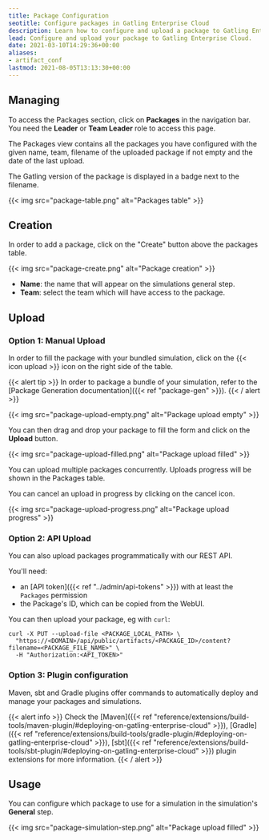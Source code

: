```yaml
---
title: Package Configuration
seotitle: Configure packages in Gatling Enterprise Cloud
description: Learn how to configure and upload a package to Gatling Enterprise Cloud.
lead: Configure and upload your package to Gatling Enterprise Cloud.
date: 2021-03-10T14:29:36+00:00
aliases:
- artifact_conf
lastmod: 2021-08-05T13:13:30+00:00
---
```


## Managing

To access the Packages section, click on **Packages** in the navigation bar. You need the **Leader** or **Team Leader** role to access this page.

The Packages view contains all the packages you have configured with the given name, team, filename of the uploaded package if not empty and the date of the last upload.

The Gatling version of the package is displayed in a badge next to the filename.

{{< img src="package-table.png" alt="Packages table" >}}

## Creation

In order to add a package, click on the "Create" button above the packages table.

{{< img src="package-create.png" alt="Package creation" >}}

- **Name**: the name that will appear on the simulations general step.
- **Team**: select the team which will have access to the package.

## Upload

### Option 1: Manual Upload

In order to fill the package with your bundled simulation, click on the {{< icon upload >}} icon on the right side of the table.

{{< alert tip >}}
In order to package a bundle of your simulation, refer to the [Package Generation documentation]({{< ref "package-gen" >}}).
{{< / alert >}}

{{< img src="package-upload-empty.png" alt="Package upload empty" >}}

You can then drag and drop your package to fill the form and click on the **Upload** button.

{{< img src="package-upload-filled.png" alt="Package upload filled" >}}

You can upload multiple packages concurrently. Uploads progress will be shown in the Packages table.

You can cancel an upload in progress by clicking on the cancel icon.

{{< img src="package-upload-progress.png" alt="Package upload progress" >}}

### Option 2: API Upload

You can also upload packages programmatically with our REST API.

You'll need:
* an [API token]({{< ref "../admin/api-tokens" >}}) with at least the `Packages` permission
* the Package's ID, which can be copied from the WebUI.

You can then upload your package, eg with `curl`:

```
curl -X PUT --upload-file <PACKAGE_LOCAL_PATH> \
  "https://<DOMAIN>/api/public/artifacts/<PACKAGE_ID>/content?filename=<PACKAGE_FILE_NAME>" \
  -H "Authorization:<API_TOKEN>"
```

### Option 3: Plugin configuration

Maven, sbt and Gradle plugins offer commands to automatically deploy and manage your packages and simulations.

{{< alert info >}}
Check the [Maven]({{< ref "reference/extensions/build-tools/maven-plugin/#deploying-on-gatling-enterprise-cloud" >}}), 
[Gradle]({{< ref "reference/extensions/build-tools/gradle-plugin/#deploying-on-gatling-enterprise-cloud" >}}), 
[sbt]({{< ref "reference/extensions/build-tools/sbt-plugin/#deploying-on-gatling-enterprise-cloud" >}}) 
plugin extensions for more information.
{{< / alert >}}

## Usage

You can configure which package to use for a simulation in the simulation's **General** step.

{{< img src="package-simulation-step.png" alt="Package upload filled" >}}

